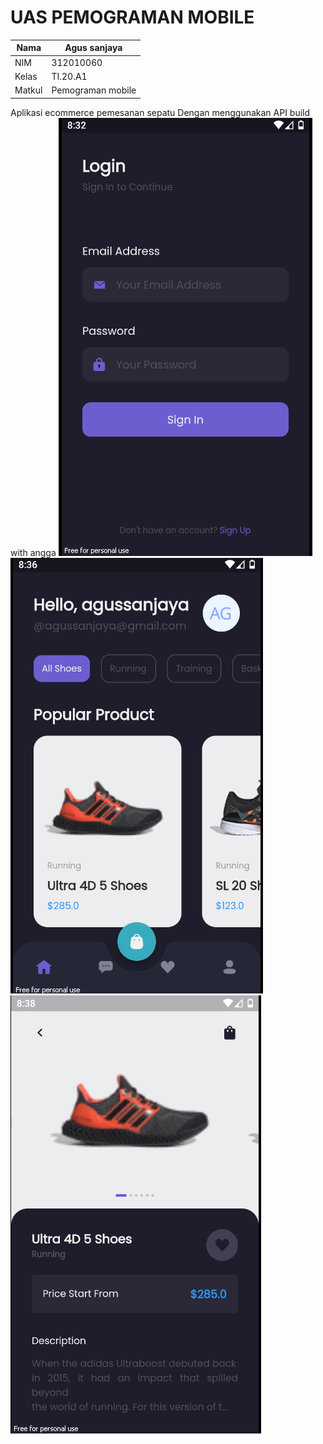 # UAS PEMOGRAMAN MOBILE
| Nama    | Agus sanjaya  |
| ------  | ------------- |
| NIM     | 312010060     |
| Kelas   | TI.20.A1      |
| Matkul  | Pemograman mobile|

Aplikasi ecommerce pemesanan sepatu Dengan menggunakan API build with angga
![image](assets/agus1.png)
![image](assets/agus2.png)
![image](assets/agus3.png)
